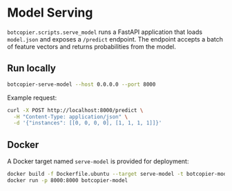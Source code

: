 # Model Serving

`botcopier.scripts.serve_model` runs a FastAPI application that loads `model.json` and exposes a `/predict` endpoint.
The endpoint accepts a batch of feature vectors and returns probabilities from the model.

## Run locally

```bash
botcopier-serve-model --host 0.0.0.0 --port 8000
```

Example request:

```bash
curl -X POST http://localhost:8000/predict \
  -H "Content-Type: application/json" \
  -d '{"instances": [[0, 0, 0, 0], [1, 1, 1, 1]]}'
```

## Docker

A Docker target named `serve-model` is provided for deployment:

```bash
docker build -f Dockerfile.ubuntu --target serve-model -t botcopier-model .
docker run -p 8000:8000 botcopier-model
```
